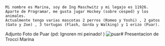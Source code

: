 ~~~
Mi nombre es Marina, soy de Ing Maschwitz y mi legajo es 11926.
Aparte de Programar, me gusta jugar Hockey (sobre cesped) y los animales. 
Actualmente tengo varias mascotas 2 perros (Romeo y Yoshi) , 2 gatos (Gato y Zoe) , 3 tortugas (Flash, Gorda y Walking) y 1 erizo (Puar). 
~~~
Adjunto Foto de Puar (pd: Ignoren mi peinado! )
![puar](https://user-images.githubusercontent.com/80929245/112534941-77369080-8d8a-11eb-867d-f0c8900e7165.jpeg)# Presentacion de Trocci Marina


